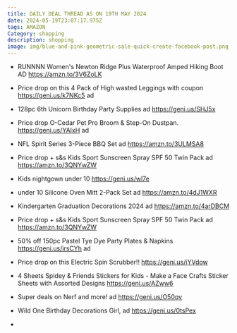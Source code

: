 ```yaml
---
title: DAILY DEAL THREAD AS ON 19TH MAY 2024
date: 2024-05-19T23:07:17.975Z
tags: AMAZON
Category: shopping
description: shopping
image: img/blue-and-pink-geometric-sale-quick-create-facebook-post.png
---
```

* RUNNNN Women's Newton Ridge Plus Waterproof Amped Hiking Boot AD https://amzn.to/3V6ZoLK
* Price drop on this 4 Pack of High wasted Leggings with coupon https://geni.us/k7NKc5 ad
* 128pc 6th Unicorn Birthday Party Supplies ad https://geni.us/SHJ5x
* Price drop O-Cedar Pet Pro Broom & Step-On Dustpan. https://geni.us/YAIxH ad
* NFL Spirit Series 3-Piece BBQ Set ad https://amzn.to/3ULMSA8
* Price drop + s&s Kids Sport Sunscreen Spray SPF 50 Twin Pack ad https://amzn.to/3QNYwZW

* Kids nightgown under 10 https://geni.us/wl7e
* under 10 Silicone Oven Mitt 2-Pack Set ad https://amzn.to/4dJ1WXR
* Kindergarten Graduation Decorations 2024 ad https://amzn.to/4arDBCM
* Price drop + s&s Kids Sport Sunscreen Spray SPF 50 Twin Pack ad https://amzn.to/3QNYwZW
* 50% off 150pc Pastel Tye Dye Party Plates & Napkins https://geni.us/irsCYh ad
* Price drop on this Electric Spin Scrubber!! https://geni.us/iYVdow
* 4 Sheets Spidey & Friends Stickers for Kids - Make a Face Crafts Sticker Sheets with Assorted Designs https://geni.us/AZww6
* Super deals on Nerf and more!  ad https://geni.us/O50qv
* Wild One Birthday Decorations Girl, ad https://geni.us/0tsPex
*